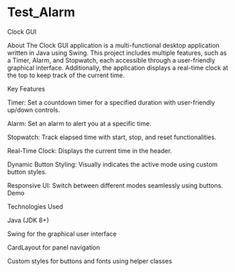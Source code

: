# Test_Alarm
Clock GUI

About
The Clock GUI application is a multi-functional desktop application written in Java using Swing. This project includes multiple features, such as a Timer, Alarm, and Stopwatch, each accessible through a user-friendly graphical interface. Additionally, the application displays a real-time clock at the top to keep track of the current time.

Key Features

Timer: Set a countdown timer for a specified duration with user-friendly up/down controls.

Alarm: Set an alarm to alert you at a specific time.

Stopwatch: Track elapsed time with start, stop, and reset functionalities.

Real-Time Clock: Displays the current time in the header.

Dynamic Button Styling: Visually indicates the active mode using custom button styles.

Responsive UI: Switch between different modes seamlessly using buttons.
Demo

Technologies Used

Java (JDK 8+)

Swing for the graphical user interface

CardLayout for panel navigation

Custom styles for buttons and fonts using helper classes
